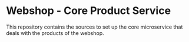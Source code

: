 # Webshop - Core Product Service

This repository contains the sources to set up the core microservice that deals with the products of the webshop.
